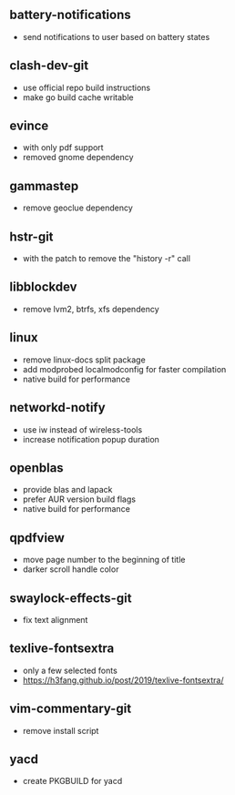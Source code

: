 ## battery-notifications
- send notifications to user based on battery states

## clash-dev-git
- use official repo build instructions
- make go build cache writable

## evince
- with only pdf support
- removed gnome dependency

## gammastep
- remove geoclue dependency

## hstr-git
- with the patch to remove the "history -r" call

## libblockdev
- remove lvm2, btrfs, xfs dependency

## linux
- remove linux-docs split package
- add modprobed localmodconfig for faster compilation
- native build for performance

## networkd-notify
- use iw instead of wireless-tools
- increase notification popup duration

## openblas
- provide blas and lapack
- prefer AUR version build flags
- native build for performance

## qpdfview
- move page number to the beginning of title
- darker scroll handle color

## swaylock-effects-git
- fix text alignment

## texlive-fontsextra
- only a few selected fonts
- https://h3fang.github.io/post/2019/texlive-fontsextra/

## vim-commentary-git
- remove install script

## yacd
- create PKGBUILD for yacd

